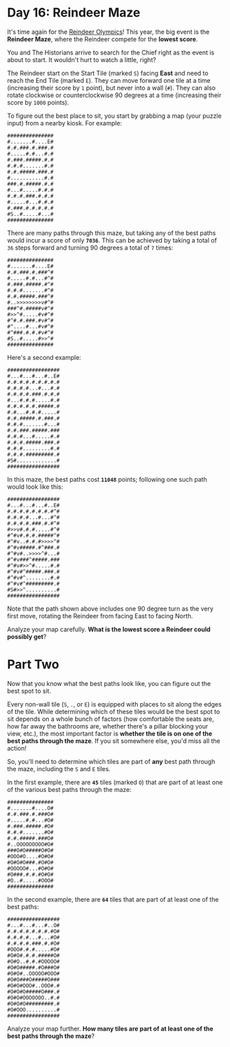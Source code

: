 # Day 16: Reindeer Maze

It's time again for the [Reindeer Olympics](https://adventofcode.com/2015/day/14)! This year, the big event is the 
**Reindeer Maze**, where the Reindeer compete for the **lowest score**.

You and The Historians arrive to search for the Chief right as the event is about to start. It wouldn't hurt to watch a 
little, right?

The Reindeer start on the Start Tile (marked `S`) facing **East** and need to reach the End Tile (marked `E`). They can 
move forward one tile at a time (increasing their score by `1` point), but never into a wall (`#`). They can also rotate 
clockwise or counterclockwise 90 degrees at a time (increasing their score by `1000` points).

To figure out the best place to sit, you start by grabbing a map (your puzzle input) from a nearby kiosk. For example:
```
###############
#.......#....E#
#.#.###.#.###.#
#.....#.#...#.#
#.###.#####.#.#
#.#.#.......#.#
#.#.#####.###.#
#...........#.#
###.#.#####.#.#
#...#.....#.#.#
#.#.#.###.#.#.#
#.....#...#.#.#
#.###.#.#.#.#.#
#S..#.....#...#
###############
```
There are many paths through this maze, but taking any of the best paths would incur a score of only **`7036`**. This 
can be achieved by taking a total of `36` steps forward and turning 90 degrees a total of `7` times:
```
###############
#.......#....E#
#.#.###.#.###^#
#.....#.#...#^#
#.###.#####.#^#
#.#.#.......#^#
#.#.#####.###^#
#..>>>>>>>>v#^#
###^#.#####v#^#
#>>^#.....#v#^#
#^#.#.###.#v#^#
#^....#...#v#^#
#^###.#.#.#v#^#
#S..#.....#>>^#
###############
```
Here's a second example:
```
#################
#...#...#...#..E#
#.#.#.#.#.#.#.#.#
#.#.#.#...#...#.#
#.#.#.#.###.#.#.#
#...#.#.#.....#.#
#.#.#.#.#.#####.#
#.#...#.#.#.....#
#.#.#####.#.###.#
#.#.#.......#...#
#.#.###.#####.###
#.#.#...#.....#.#
#.#.#.#####.###.#
#.#.#.........#.#
#.#.#.#########.#
#S#.............#
#################
```
In this maze, the best paths cost **`11048`** points; following one such path would look like this:
```
#################
#...#...#...#..E#
#.#.#.#.#.#.#.#^#
#.#.#.#...#...#^#
#.#.#.#.###.#.#^#
#>>v#.#.#.....#^#
#^#v#.#.#.#####^#
#^#v..#.#.#>>>>^#
#^#v#####.#^###.#
#^#v#..>>>>^#...#
#^#v###^#####.###
#^#v#>>^#.....#.#
#^#v#^#####.###.#
#^#v#^........#.#
#^#v#^#########.#
#S#>>^..........#
#################
```
Note that the path shown above includes one 90 degree turn as the very first move, rotating the Reindeer from facing 
East to facing North.

Analyze your map carefully. **What is the lowest score a Reindeer could possibly get**?

# Part Two

Now that you know what the best paths look like, you can figure out the best spot to sit.

Every non-wall tile (`S`, `.`, or `E`) is equipped with places to sit along the edges of the tile. While determining 
which of these tiles would be the best spot to sit depends on a whole bunch of factors (how comfortable the seats are, 
how far away the bathrooms are, whether there's a pillar blocking your view, etc.), the most important factor is 
**whether the tile is on one of the best paths through the maze**. If you sit somewhere else, you'd miss all the action!

So, you'll need to determine which tiles are part of **any** best path through the maze, including the `S` and `E` tiles.

In the first example, there are **`45`** tiles (marked `O`) that are part of at least one of the various best paths 
through the maze:
```
###############
#.......#....O#
#.#.###.#.###O#
#.....#.#...#O#
#.###.#####.#O#
#.#.#.......#O#
#.#.#####.###O#
#..OOOOOOOOO#O#
###O#O#####O#O#
#OOO#O....#O#O#
#O#O#O###.#O#O#
#OOOOO#...#O#O#
#O###.#.#.#O#O#
#O..#.....#OOO#
###############
```
In the second example, there are **`64`** tiles that are part of at least one of the best paths:
```
#################
#...#...#...#..O#
#.#.#.#.#.#.#.#O#
#.#.#.#...#...#O#
#.#.#.#.###.#.#O#
#OOO#.#.#.....#O#
#O#O#.#.#.#####O#
#O#O..#.#.#OOOOO#
#O#O#####.#O###O#
#O#O#..OOOOO#OOO#
#O#O###O#####O###
#O#O#OOO#..OOO#.#
#O#O#O#####O###.#
#O#O#OOOOOOO..#.#
#O#O#O#########.#
#O#OOO..........#
#################
```
Analyze your map further. **How many tiles are part of at least one of the best paths through the maze**?